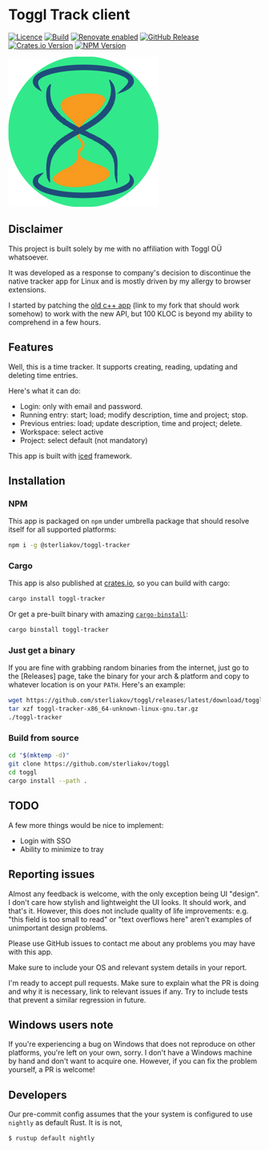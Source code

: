 # Toggl Track client

[![Licence](https://img.shields.io/github/license/Ileriayo/markdown-badges)](./LICENSE)
[![Build](https://github.com/sterliakov/toggl/actions/workflows/ci.yaml/badge.svg?event=push)](https://github.com/sterliakov/toggl/actions/workflows/ci.yaml?query=event%3Apush)
[![Renovate enabled](https://img.shields.io/badge/renovate-enabled-brightgreen.svg)](https://renovatebot.com/)
[![GitHub Release](https://img.shields.io/github/v/release/sterliakov/toggl)](https://github.com/sterliakov/toggl/releases/latest)
[![Crates.io Version](https://img.shields.io/crates/v/toggl-tracker)](https://crates.io/crates/toggl-tracker)
[![NPM Version](https://img.shields.io/npm/v/%40sterliakov%2Ftoggl-tracker)](https://www.npmjs.com/package/@sterliakov/toggl-tracker)

<img src="./assets/icon.png" alt="logo" width="300" height="300" />

## Disclaimer

This project is built solely by me with no affiliation with Toggl OÜ whatsoever.

It was developed as a response to company's decision to discontinue the native
tracker app for Linux and is mostly driven by my allergy to browser extensions.

I started by patching the [old c++ app](https://github.com/sterliakov/toggldesktop)
(link to my fork that should work somehow) to work with the new API,
but 100 KLOC is beyond my ability to comprehend in a few hours.

## Features

Well, this is a time tracker. It supports creating, reading, updating and
deleting time entries.

Here's what it can do:

* Login: only with email and password.
* Running entry: start; load; modify description, time and project; stop.
* Previous entries: load; update description, time and project; delete.
* Workspace: select active
* Project: select default (not mandatory)

This app is built with [iced](https://github.com/iced-rs/iced) framework.

## Installation

### NPM

This app is packaged on `npm` under umbrella package that should resolve
itself for all supported platforms:

```bash
npm i -g @sterliakov/toggl-tracker
```

### Cargo

This app is also published at [crates.io](https://crates.io/crates/toggl-tracker),
so you can build with cargo:

```bash
cargo install toggl-tracker
```

Or get a pre-built binary with amazing [`cargo-binstall`](https://github.com/cargo-bins/cargo-binstall):

```bash
cargo binstall toggl-tracker
```

### Just get a binary

If you are fine with grabbing random binaries from the internet, just go to the
[Releases] page, take the binary for your arch & platform and copy to whatever
location is on your `PATH`. Here's an example:

```bash
wget https://github.com/sterliakov/toggl/releases/latest/download/toggl-tracker-x86_64-unknown-linux-gnu.tar.gz
tar xzf toggl-tracker-x86_64-unknown-linux-gnu.tar.gz
./toggl-tracker
```

### Build from source

```bash
cd "$(mktemp -d)"
git clone https://github.com/sterliakov/toggl
cd toggl
cargo install --path .
```

## TODO

A few more things would be nice to implement:

* Login with SSO
* Ability to minimize to tray

## Reporting issues

Almost any feedback is welcome, with the only exception being UI "design".
I don't care how stylish and lightweight the UI looks. It should work, and
that's it. However, this does not include quality of life improvements: e.g.
"this field is too small to read" or "text overflows here" aren't examples
of unimportant design problems.

Please use GitHub issues to contact me about any problems you may have with
this app.

Make sure to include your OS and relevant system details in your report.

I'm ready to accept pull requests. Make sure to explain what the PR is doing
and why it is necessary, link to relevant issues if any. Try to include tests
that prevent a similar regression in future.

## Windows users note

If you're experiencing a bug on Windows that does not reproduce on other
platforms, you're left on your own, sorry. I don't have a Windows machine
by hand and don't want to acquire one. However, if you can fix the problem
yourself, a PR is welcome!

## Developers

Our pre-commit config assumes that the your system is configured to use
`nightly` as default Rust. It is is not,

```bash
$ rustup default nightly
```
